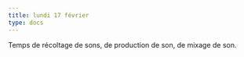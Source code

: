 ```yaml
---
title: lundi 17 février
type: docs
---
```


Temps de récoltage de sons, de production de son, de mixage de son.